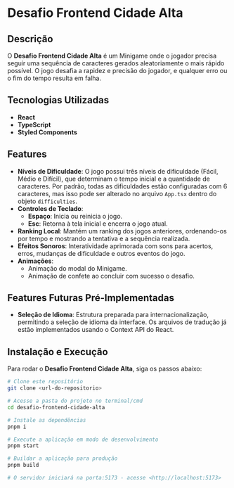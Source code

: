 # Desafio Frontend Cidade Alta

## Descrição

O **Desafio Frontend Cidade Alta** é um Minigame onde o jogador precisa seguir uma sequência de caracteres gerados aleatoriamente o mais rápido possível. O jogo desafia a rapidez e precisão do jogador, e qualquer erro ou o fim do tempo resulta em falha.

## Tecnologias Utilizadas

- **React**
- **TypeScript**
- **Styled Components**

## Features

- **Níveis de Dificuldade**: O jogo possui três níveis de dificuldade (Fácil, Médio e Difícil), que determinam o tempo inicial e a quantidade de caracteres. Por padrão, todas as dificuldades estão configuradas com 6 caracteres, mas isso pode ser alterado no arquivo `App.tsx` dentro do objeto `difficulties`.
- **Controles de Teclado**:
  - **Espaço**: Inicia ou reinicia o jogo.
  - **Esc**: Retorna à tela inicial e encerra o jogo atual.
- **Ranking Local**: Mantém um ranking dos jogos anteriores, ordenando-os por tempo e mostrando a tentativa e a sequência realizada.
- **Efeitos Sonoros**: Interatividade aprimorada com sons para acertos, erros, mudanças de dificuldade e outros eventos do jogo.
- **Animações**:
  - Animação do modal do Minigame.
  - Animação de confete ao concluir com sucesso o desafio.

## Features Futuras Pré-Implementadas

- **Seleção de Idioma**: Estrutura preparada para internacionalização, permitindo a seleção de idioma da interface. Os arquivos de tradução já estão implementados usando o Context API do React.

## Instalação e Execução

Para rodar o **Desafio Frontend Cidade Alta**, siga os passos abaixo:

```bash
# Clone este repositório
git clone <url-do-repositorio>

# Acesse a pasta do projeto no terminal/cmd
cd desafio-frontend-cidade-alta

# Instale as dependências
pnpm i

# Execute a aplicação em modo de desenvolvimento
pnpm start

# Buildar a aplicação para produção
pnpm build

# O servidor iniciará na porta:5173 - acesse <http://localhost:5173>

